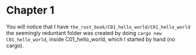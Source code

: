 # Chapter 1

You will notice that I have ```the_rust_book/C01_hello_world/C01_hello_world``` the seemingly reduntant folder was created by doing ```cargo new C01_hello_world```, inside C01_hello_world, which I started by hand (no cargo).
